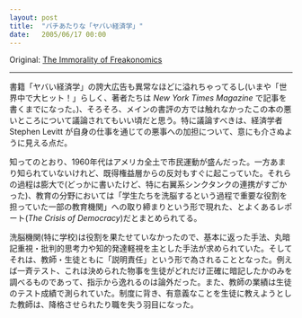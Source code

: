 ```yaml
---
layout: post
title:  "バチあたりな「ヤバい経済学」"
date:   2005/06/17 00:00
---
```


Original: [The Immorality of Freakonomics](http://www.aaronsw.com/weblog/immoralfreaks)

----------

<!--
As the hype around the book *Freakonomics* reaches absurd proportions
(now an “international bestseller”, the authors have been signed for a
monthly column in the *New York Times Magazine*), I think it’s time to
discuss some of the downsides that I mostly left out of my main review.
The most important of which is that economist Stephen Levitt simply does
not appear to care — or even notice — if his work involves doing evil
things.
-->
書籍「ヤバい経済学」の誇大広告も異常なほどに溢れちゃってるし(いまや「世界中で大ヒット！」らしく、著者たちは *New York Times Magazine* で記事を書くまでになった。)、そろそろ、メインの書評の方では触れなかったこの本の悪いところについて議論されてもいい頃だと思う。特に議論すべきは、経済学者 Stephen Levitt が自身の仕事を通じての悪事への加担について、意にも介さぬように見える点だ。

<!--
The 1960s, as is well-known, had a major civilizing effect on all areas
of American life. Less well-known, however, was the immediate pushback
from the powerful centers of society. The process involved a great
number of things, notably the network of right-wing think tanks I’ve
written about elsewhere, but in the field of education it led to a
crackdown on “those institutions which have played the major role in the
indoctrination of the young”, as a contemporary report (*The Crisis of
Democracy*) put it.
-->
知ってのとおり、1960年代はアメリカ全土で市民運動が盛んだった。一方あまり知られていないけれど、既得権益層からの反対もすぐに起こっていた。それらの過程は膨大で(どっかに書いたけど、特に右翼系シンクタンクの連携がすごかった)、教育の分野においては「学生たちを洗脳するという過程で重要な役割を担っていた一部の教育機関」への取り締まりという形で現れた、とよくあるレポート(*The Crisis of Democracy*)だとまとめられてる。

<!--
The indoctrination centers (notably schools) weren’t doing their job
properly and so a back-to-basics approach with more rote memorization of
meaningless facts and less critical thinking and intellectual
development was needed. This was mainly done under the guise of
“accountability”, for both students and teachers. 

Standardized tests,
you see, would see how well students had memorized certain pointless
facts and students would not be allowed to deviate from their assigned
numbers. Teachers too would have their jobs depend on the test scores
their students got. Teachers who decided to buck the system and actually
have their students learn something worthwhile would get demoted or even
fired.
-->
洗脳機関(特に学校)は役割を果たせていなかったので、基本に返った手法、丸暗記重視・批判的思考力や知的発達軽視を主とした手法が求められていた。そしてそれは、教師・生徒ともに「説明責任」という形で為されることとなった。例えば一斉テスト、これは決められた物事を生徒がどれだけ正確に暗記したかのみを調べるものであって、指示から逸れるのは論外だった。また、教師の業績は生徒のテスト成績で測られていた。制度に背き、有意義なことを生徒に教えようとした教師は、降格させられたり職を失う羽目になった。

<!--
Not surprisingly, as always happens when you make people’s lives depend
on an artificial test, teachers begun cheating. And it is here that
Professor Levitt enters the story. He excitedly signed up with the
Chicago Public School system to try to build a system that would catch
cheating teachers. Levitt and his co-author write excitedly about this
system and the clever patterns it discovers in the data, but mostly
ignore the question of whether helping to get these teachers fired is a
good idea. Apparently even rogue economists jump when the government
asks them to.
-->


<!--
Levitt has a few arguments — teachers were setting students up to fail
in the higher grade they would be advanced to — but these are tacked on
as afterthoughts. Levitt never stops to ask whether contributing to the
indoctrination of the young or getting teachers fired might not be an
acceptable area of work, despite being an economist, he never weighs any
benefits or even considers the costs.
-->

<!--
Levitt, by all appearances, was not, like some of his colleagues, a
self-conscious participant in this regressive game. He was just a rube
who got taken in. But surely preventing others from the same fate would
be a more valuable contribution.
-->